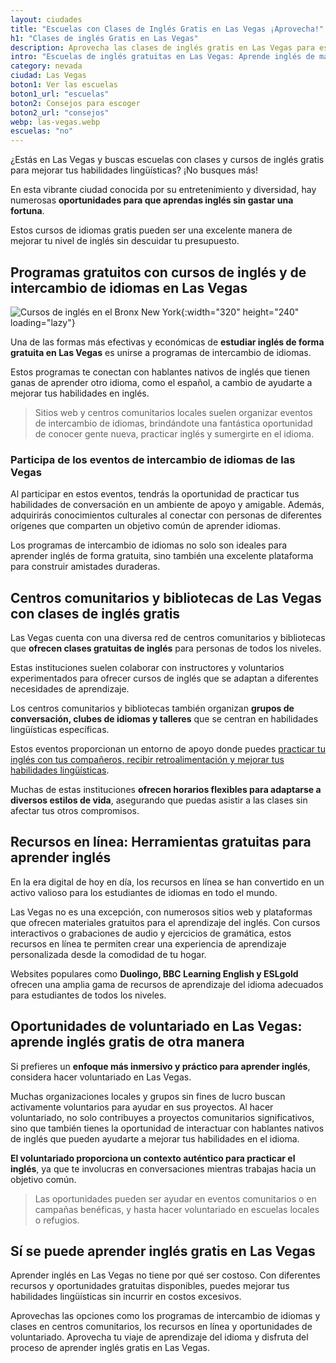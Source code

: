 ```yaml
---
layout: ciudades
title: "Escuelas con Clases de Inglés Gratis en Las Vegas ¡Aprovecha!"
h1: "Clases de inglés Gratis en Las Vegas"
description: Aprovecha las clases de inglés gratis en Las Vegas para estudiar un segundo idioma en la ciudad del entretenimiento. No te lo pierdas.
intro: "Escuelas de inglés gratuitas en Las Vegas: Aprende inglés de manera económica"
category: nevada
ciudad: Las Vegas
boton1: Ver las escuelas
boton1_url: "escuelas"
boton2: Consejos para escoger
boton2_url: "consejos"
webp: las-vegas.webp
escuelas: "no"
---
```

¿Estás en Las Vegas y buscas escuelas con clases y cursos de inglés gratis para mejorar tus habilidades lingüísticas? ¡No busques más!

En esta vibrante ciudad conocida por su entretenimiento y diversidad, hay numerosas **oportunidades para que aprendas inglés sin gastar una fortuna**.

Estos cursos de idiomas gratis pueden ser una excelente manera de mejorar tu nivel de inglés sin descuidar tu presupuesto.

## Programas gratuitos con cursos de inglés y de intercambio de idiomas en Las Vegas

![Cursos de inglés en el Bronx New York]({{site.baseurl}}/img/{{page.webp}} "Clases inglés {{page.ciudad|capitalize}}"){:width="320" height="240" loading="lazy"}

Una de las formas más efectivas y económicas de **estudiar inglés de forma gratuita en Las Vegas** es unirse a programas de intercambio de idiomas.

Estos programas te conectan con hablantes nativos de inglés que tienen ganas de aprender otro idioma, como el español, a cambio de ayudarte a mejorar tus habilidades en inglés.

>Sitios web y centros comunitarios locales suelen organizar eventos de intercambio de idiomas, brindándote una fantástica oportunidad de conocer gente nueva, practicar inglés y sumergirte en el idioma.

### Participa de los eventos de intercambio de idiomas de las Vegas

Al participar en estos eventos, tendrás la oportunidad de practicar tus habilidades de conversación en un ambiente de apoyo y amigable. Además, adquirirás conocimientos culturales al conectar con personas de diferentes orígenes que comparten un objetivo común de aprender idiomas.

Los programas de intercambio de idiomas no solo son ideales para aprender inglés de forma gratuita, sino también una excelente plataforma para construir amistades duraderas.

## Centros comunitarios y bibliotecas de Las Vegas con clases de inglés gratis

Las Vegas cuenta con una diversa red de centros comunitarios y bibliotecas que **ofrecen clases gratuitas de inglés** para personas de todos los niveles.

Estas instituciones suelen colaborar con instructores y voluntarios experimentados para ofrecer cursos de inglés que se adaptan a diferentes necesidades de aprendizaje.

Los centros comunitarios y bibliotecas también organizan **grupos de conversación, clubes de idiomas y talleres** que se centran en habilidades lingüísticas específicas.

Estos eventos proporcionan un entorno de apoyo donde puedes [practicar tu inglés con tus compañeros, recibir retroalimentación y mejorar tus habilidades lingüísticas]({{'clases-en-linea'|relative_url}}).

Muchas de estas instituciones **ofrecen horarios flexibles para adaptarse a diversos estilos de vida**, asegurando que puedas asistir a las clases sin afectar tus otros compromisos.

## Recursos en línea: Herramientas gratuitas para aprender inglés

En la era digital de hoy en día, los recursos en línea se han convertido en un activo valioso para los estudiantes de idiomas en todo el mundo.

Las Vegas no es una excepción, con numerosos sitios web y plataformas que ofrecen materiales gratuitos para el aprendizaje del inglés. Con cursos interactivos o grabaciones de audio y ejercicios de gramática, estos recursos en línea te permiten crear una experiencia de aprendizaje personalizada desde la comodidad de tu hogar.

Websites populares como **Duolingo, BBC Learning English y ESLgold** ofrecen una amplia gama de recursos de aprendizaje del idioma adecuados para estudiantes de todos los niveles.

## Oportunidades de voluntariado en Las Vegas: aprende inglés gratis de otra manera

Si prefieres un **enfoque más inmersivo y práctico para aprender inglés**, considera hacer voluntariado en Las Vegas.

Muchas organizaciones locales y grupos sin fines de lucro buscan activamente voluntarios para ayudar en sus proyectos. Al hacer voluntariado, no solo contribuyes a proyectos comunitarios significativos, sino que también tienes la oportunidad de interactuar con hablantes nativos de inglés que pueden ayudarte a mejorar tus habilidades en el idioma.

**El voluntariado proporciona un contexto auténtico para practicar el inglés**, ya que te involucras en conversaciones mientras trabajas hacia un objetivo común.

>Las oportunidades pueden ser ayudar en eventos comunitarios o en campañas benéficas, y hasta hacer voluntariado en escuelas locales o refugios.

## Sí se puede aprender inglés gratis en Las Vegas

Aprender inglés en Las Vegas no tiene por qué ser costoso. Con diferentes recursos y oportunidades gratuitas disponibles, puedes mejorar tus habilidades lingüísticas sin incurrir en costos excesivos.

Aprovechas las opciones como los programas de intercambio de idiomas y clases en centros comunitarios, los recursos en línea y oportunidades de voluntariado. Aprovecha tu viaje de aprendizaje del idioma y disfruta del proceso de aprender inglés gratis en Las Vegas.

